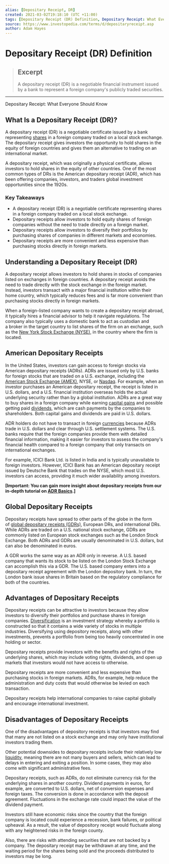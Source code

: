 ```yaml
---
alias: [Depositary Receipt, DR]
created: 2021-03-02T19:18:10 (UTC +11:00)
tags: [Depositary Receipt (DR) Definition, Depositary Receipt: What Everyone Should Know]
source: https://www.investopedia.com/terms/d/depositaryreceipt.asp
author: Adam Hayes
---
```


# Depositary Receipt (DR) Definition

> ## Excerpt
> A depositary receipt (DR) is a negotiable financial instrument issued by a bank to represent a foreign company's publicly traded securities.

---

Depositary Receipt: What Everyone Should Know
## What Is a Depositary Receipt (DR)?

A depositary receipt (DR) is a negotiable certificate issued by a bank representing [shares](https://www.investopedia.com/terms/s/shares.asp) in a foreign company traded on a local stock exchange. The depositary receipt gives investors the opportunity to hold shares in the equity of foreign countries and gives them an alternative to trading on an international market.

A depositary receipt, which was originally a physical certificate, allows investors to hold shares in the equity of other countries. One of the most common types of DRs is the American depositary receipt (ADR), which has been offering companies, investors, and traders global investment opportunities since the 1920s.

### Key Takeaways

-   A depositary receipt (DR) is a negotiable certificate representing shares in a foreign company traded on a local stock exchange.
-   Depositary receipts allow investors to hold equity shares of foreign companies without the need to trade directly on a foreign market.
-   Depositary receipts allow investors to diversify their portfolios by purchasing shares of companies in different markets and economies.
-   Depositary receipts are more convenient and less expensive than purchasing stocks directly in foreign markets.

## Understanding a Depositary Receipt (DR)

A depositary receipt allows investors to hold shares in stocks of companies listed on exchanges in foreign countries. A depositary receipt avoids the need to trade directly with the stock exchange in the foreign market. Instead, investors transact with a major financial institution within their home country, which typically reduces fees and is far more convenient than purchasing stocks directly in foreign markets.

When a foreign-listed company wants to create a depositary receipt abroad, it typically hires a financial advisor to help it navigate regulations. The company also typically uses a domestic bank to act as custodian and a broker in the target country to list shares of the firm on an exchange, such as the [New York Stock Exchange (NYSE)](https://www.investopedia.com/terms/n/nyse.asp), in the country where the firm is located.

## American Depositary Receipts

In the United States, investors can gain access to foreign stocks via American depositary receipts (ADRs). ADRs are issued only by U.S. banks for foreign stocks that are traded on a U.S. exchange, including the [American Stock Exchange (AMEX)](https://www.investopedia.com/terms/a/amex.asp), NYSE, or [Nasdaq](https://www.investopedia.com/terms/n/nasdaq.asp). For example, when an investor purchases an American depositary receipt, the receipt is listed in U.S. dollars, and a U.S. financial institution overseas holds the actual underlying security rather than by a global institution. ADRs are a great way to buy shares in a foreign company while earning [capital gains](https://www.investopedia.com/terms/c/capitalgain.asp) and possible getting paid [dividends](https://www.investopedia.com/terms/d/dividend.asp), which are cash payments by the companies to shareholders. Both capital gains and dividends are paid in U.S. dollars.

ADR holders do not have to transact in foreign [currencies](https://www.investopedia.com/terms/c/currency.asp) because ADRs trade in U.S. dollars and clear through U.S. settlement systems. The U.S. banks require that the foreign companies provide them with detailed financial information, making it easier for investors to assess the company's financial health compared to a foreign company that only transacts on international exchanges.

For example, ICICI Bank Ltd. is listed in India and is typically unavailable to foreign investors. However, ICICI Bank has an American depositary receipt issued by Deutsche Bank that trades on the NYSE, which most U.S. investors can access, providing it much wider availability among investors.

**\[Important: You can gain more insight about depositary receipts from our in-depth tutorial on [ADR Basics](https://www.investopedia.com/terms/a/adr.asp).\]**

## Global Depositary Receipts

Depositary receipts have spread to other parts of the globe in the form of [global depositary receipts (GDRs)](https://www.investopedia.com/terms/g/gdr.asp), European DRs, and international DRs. While ADRs are traded on a U.S. national stock exchange, GDRs are commonly listed on European stock exchanges such as the London Stock Exchange. Both ADRs and GDRs are usually denominated in U.S. dollars, but can also be denominated in euros.

A GDR works the same way as an ADR only in reverse. A U.S. based company that wants its stock to be listed on the London Stock Exchange can accomplish this via a GDR. The U.S. based company enters into a depositary receipt agreement with the London depository bank. In turn, the London bank issue shares in Britain based on the regulatory compliance for both of the countries.

## Advantages of Depositary Receipts

Depositary receipts can be attractive to investors because they allow investors to diversify their portfolios and purchase shares in foreign companies. [Diversification](https://www.investopedia.com/terms/d/diversification.asp) is an investment strategy whereby a portfolio is constructed so that it contains a wide variety of stocks in multiple industries. Diversifying using depository receipts, along with other investments, prevents a portfolio from being too heavily concentrated in one holding or sector.

Depositary receipts provide investors with the benefits and rights of the underlying shares, which may include voting rights, dividends, and open up markets that investors would not have access to otherwise.

Depositary receipts are more convenient and less expensive than purchasing stocks in foreign markets. ADRs, for example, help reduce the administration and duty costs that would otherwise be levied on each transaction.

Depositary receipts help international companies to raise capital globally and encourage international investment.

## Disadvantages of Depositary Receipts

One of the disadvantages of depository receipts is that investors may find that many are not listed on a stock exchange and may only have institutional investors trading them.

Other potential downsides to depositary receipts include their relatively low [liquidity](https://www.investopedia.com/terms/l/liquidity.asp), meaning there are not many buyers and sellers, which can lead to delays in entering and exiting a position. In some cases, they may also come with significant administrative fees.

Depositary receipts, such as ADRs, do not eliminate currency risk for the underlying shares in another country. Dividend payments in euros, for example, are converted to U.S. dollars, net of conversion expenses and foreign taxes. The conversion is done in accordance with the deposit agreement. Fluctuations in the exchange rate could impact the value of the dividend payment.

Investors still have economic risks since the country that the foreign company is located could experience a recession, bank failures, or political upheaval. As a result, the value of depository receipt would fluctuate along with any heightened risks in the foreign county.

Also, there are risks with attending securities that are not backed by a company. The depositary receipt may be withdrawn at any time, and the waiting period for the shares being sold and the proceeds distributed to investors may be long.
